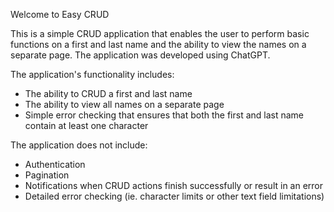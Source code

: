 Welcome to Easy CRUD

This is a simple CRUD application that enables the user to perform basic functions on a first and last name and the ability to view the names on a separate page. The application was developed using ChatGPT.

The application's functionality includes:

- The ability to CRUD a first and last name
- The ability to view all names on a separate page
- Simple error checking that ensures that both the first and last name contain at least one character

The application does not include:

- Authentication
- Pagination
- Notifications when CRUD actions finish successfully or result in an error
- Detailed error checking (ie. character limits or other text field limitations)
